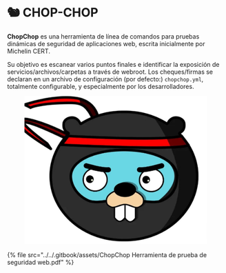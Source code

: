 # 🐿️ CHOP-CHOP

**ChopChop**  es una herramienta de línea de comandos para pruebas dinámicas de seguridad de aplicaciones web, escrita inicialmente por Michelin CERT.

Su objetivo es escanear varios puntos finales e identificar la exposición de servicios/archivos/carpetas a través de webroot. Los cheques/firmas se declaran en un archivo de configuración (por defecto:)  `chopchop.yml`, totalmente configurable, y especialmente por los desarrolladores.



<figure><img src="../../.gitbook/assets/ChopChop-Herramienta-de-prueba-de-seguridad-web.png" alt=""><figcaption></figcaption></figure>



{% file src="../../.gitbook/assets/ChopChop   Herramienta de prueba de seguridad web.pdf" %}

